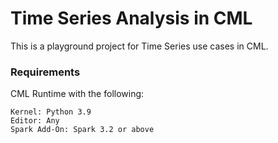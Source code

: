 # Time Series Analysis in CML

This is a playground project for Time Series use cases in CML.

### Requirements

CML Runtime with the following:

```
Kernel: Python 3.9
Editor: Any
Spark Add-On: Spark 3.2 or above
```
